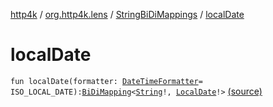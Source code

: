[http4k](../../index.md) / [org.http4k.lens](../index.md) / [StringBiDiMappings](index.md) / [localDate](./local-date.md)

# localDate

`fun localDate(formatter: `[`DateTimeFormatter`](https://docs.oracle.com/javase/9/docs/api/java/time/format/DateTimeFormatter.html)` = ISO_LOCAL_DATE): `[`BiDiMapping`](../-bi-di-mapping/index.md)`<`[`String`](https://kotlinlang.org/api/latest/jvm/stdlib/kotlin/-string/index.html)`!, `[`LocalDate`](https://docs.oracle.com/javase/9/docs/api/java/time/LocalDate.html)`!>` [(source)](https://github.com/http4k/http4k/blob/master/http4k-core/src/main/kotlin/org/http4k/lens/BiDiMapping.kt#L70)
